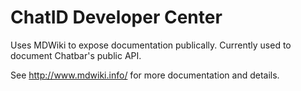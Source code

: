 ChatID Developer Center
=======================

Uses MDWiki to expose documentation publically. Currently used to document Chatbar's
public API.

See http://www.mdwiki.info/ for more documentation and details.
